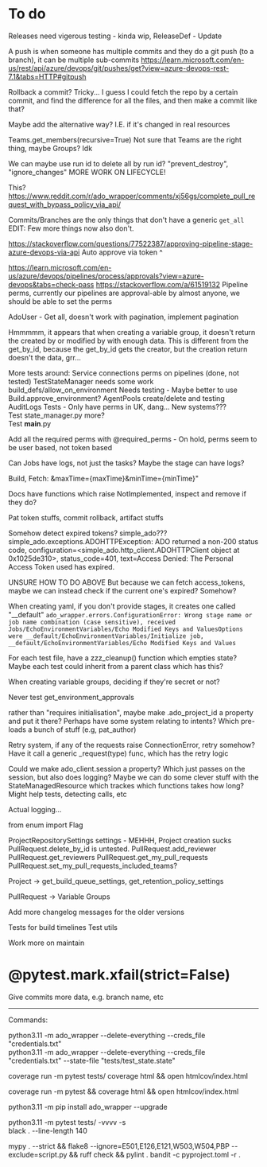 # To do

Releases need vigerous testing - kinda wip, ReleaseDef - Update

A push is when someone has multiple commits and they do a git push (to a branch), it can be multiple sub-commits
<https://learn.microsoft.com/en-us/rest/api/azure/devops/git/pushes/get?view=azure-devops-rest-7.1&tabs=HTTP#gitpush>

Rollback a commit? Tricky...
I guess I could fetch the repo by a certain commit, and find the difference for all the files, and then make a commit like that?

Maybe add the alternative way? I.E. if it's changed in real resources

Teams.get_members(recursive=True)  Not sure that Teams are the right thing, maybe Groups? Idk

We can maybe use run id to delete all by run id? "prevent_destroy", "ignore_changes"
MORE WORK ON LIFECYCLE!

This?
<https://www.reddit.com/r/ado_wrapper/comments/xj56gs/complete_pull_request_with_bypass_policy_via_api/>

Commits/Branches are the only things that don't have a generic `get_all` EDIT: Few more things now also don't.

<https://stackoverflow.com/questions/77522387/approving-pipeline-stage-azure-devops-via-api>
Auto approve via token ^

<https://learn.microsoft.com/en-us/azure/devops/pipelines/process/approvals?view=azure-devops&tabs=check-pass>
<https://stackoverflow.com/a/61519132>
Pipeline perms, currently our pipelines are approval-able by almost anyone, we should be able to set the perms

AdoUser - Get all, doesn't work with pagination, implement pagination

Hmmmmm, it appears that when creating a variable group, it doesn't return the created by or modified by with enough data.
This is different from the get_by_id, because the get_by_id gets the creator, but the creation return doesn't the data, grr...

More tests around:
Service connections perms on pipelines (done, not tested)
TestStateManager needs some work
build_defs/allow_on_environment Needs testing - Maybe better to use Build.approve_environment?
AgentPools create/delete and testing  
AuditLogs Tests - Only have perms in UK, dang... New systems???  
Test state_manager.py more?  
Test __main__.py  

Add all the required perms with @required_perms - On hold, perms seem to be user based, not token based

Can Jobs have logs, not just the tasks? Maybe the stage can have logs?

Build, Fetch: &maxTime={maxTime}&minTime={minTime}"

Docs have functions which raise NotImplemented, inspect and remove if they do?

Pat token stuffs, commit rollback, artifact stuffs

Somehow detect expired tokens? simple_ado???
simple_ado.exceptions.ADOHTTPException: ADO returned a non-200 status code, configuration=<simple_ado.http_client.ADOHTTPClient object at 0x1025de310>, status_code=401, text=Access Denied: The Personal Access Token used has expired.

UNSURE HOW TO DO ABOVE
But because we can fetch access_tokens, maybe we can instead check if the current one's expired? Somehow?

When creating yaml, if you don't provide stages, it creates one called "__default"
`ado_wrapper.errors.ConfigurationError: Wrong stage name or job name combination (case sensitive), received Jobs/EchoEnvironmentVariables/Echo Modified Keys and ValuesOptions were __default/EchoEnvironmentVariables/Initialize job, __default/EchoEnvironmentVariables/Echo Modified Keys and Values`

For each test file, have a zzz_cleanup() function which empties state?
Maybe each test could inherit from a parent class which has this?

When creating variable groups, deciding if they're secret or not?

Never test get_environment_approvals

rather than "requires initialisation", maybe make .ado_project_id a property and put it there?
Perhaps have some system relating to intents? Which pre-loads a bunch of stuff (e.g, pat_author)

Retry system, if any of the requests raise ConnectionError, retry somehow?
Have it call a generic _request(type) func, which has the retry logic

Could we make ado_client.session a property? Which just passes on the session, but also does logging?
Maybe we can do some clever stuff with the StateManagedResource which trackes which functions takes how long?
Might help tests, detecting calls, etc

Actual logging...

from enum import Flag

ProjectRepositorySettings settings - MEHHH, Project creation sucks
PullRequest.delete_by_id is untested.
PullRequest.add_reviewer
PullRequest.get_reviewers
PullRequest.get_my_pull_requests
PullRequest.set_my_pull_requests_included_teams?

Project -> get_build_queue_settings, get_retention_policy_settings

PullRequest -> Variable Groups

Add more changelog messages for the older versions

Tests for build timelines
Test utils

Work more on maintain

# @pytest.mark.xfail(strict=False)

Give commits more data, e.g. branch name, etc

-----  

Commands:  

python3.11 -m ado_wrapper --delete-everything --creds_file "credentials.txt"  
python3.11 -m ado_wrapper --delete-everything --creds_file "credentials.txt" --state-file "tests/test_state.state"  

coverage run -m pytest tests/
coverage html && open htmlcov/index.html  

coverage run -m pytest && coverage html && open htmlcov/index.html  

python3.11 -m pip install ado_wrapper --upgrade  

python3.11 -m pytest tests/ -vvvv -s  
black . --line-length 140  

mypy . --strict && flake8 --ignore=E501,E126,E121,W503,W504,PBP --exclude=script.py && ruff check && pylint .
bandit -c pyproject.toml -r .  
